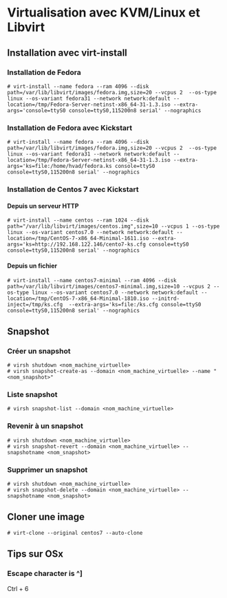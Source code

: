 # Virtualisation avec KVM/Linux et Libvirt

## Installation avec virt-install

### Installation de Fedora

    # virt-install --name fedora --ram 4096 --disk path=/var/lib/libvirt/images/fedora.img,size=20 --vcpus 2  --os-type linux --os-variant fedora31 --network network:default --location=/tmp/Fedora-Server-netinst-x86_64-31-1.3.iso --extra-args='console=ttyS0 console=ttyS0,115200n8 serial' --nographics

### Installation de Fedora avec Kickstart

    # virt-install --name fedora --ram 4096 --disk path=/var/lib/libvirt/images/fedora.img,size=20 --vcpus 2  --os-type linux --os-variant fedora31 --network network:default --location=/tmp/Fedora-Server-netinst-x86_64-31-1.3.iso --extra-args='ks=file:/home/hvad/fedora.ks console=ttyS0 console=ttyS0,115200n8 serial' --nographics

### Installation de Centos 7 avec Kickstart

#### Depuis un serveur HTTP

    # virt-install --name centos --ram 1024 --disk path="/var/lib/libvirt/images/centos.img",size=10 --vcpus 1 --os-type linux --os-variant centos7.0 --network network:default --location=/tmp/CentOS-7-x86_64-Minimal-1611.iso --extra-args='ks=http://192.168.122.146/cento7-ks.cfg console=ttyS0 console=ttyS0,115200n8 serial' --nographics 

#### Depuis un fichier

    # virt-install --name centos7-minimal --ram 4096 --disk path=/var/lib/libvirt/images/centos7-minimal.img,size=10 --vcpus 2 --os-type linux --os-variant centos7.0 --network network:default --location=/tmp/CentOS-7-x86_64-Minimal-1810.iso --initrd-inject=/tmp/ks.cfg  --extra-args='ks=file:/ks.cfg console=ttyS0 console=ttyS0,115200n8 serial' --nographics 

## Snapshot

### Créer un snapshot

    # virsh shutdown <nom_machine_virtuelle>
    # virsh snapshot-create-as --domain <nom_machine_virtuelle> --name "<nom_snapshot>"

### Liste snapshot

    # virsh snapshot-list --domain <nom_machine_virtuelle>

### Revenir à un snapshot

    # virsh shutdown <nom_machine_virtuelle>
    # virsh snapshot-revert --domain <nom_machine_virtuelle> --snapshotname <nom_snapshot>

### Supprimer un snapshot

    # virsh shutdown <nom_machine_virtuelle>
    # virsh snapshot-delete --domain <nom_machine_virtuelle> --snapshotname <nom_snapshot>

## Cloner une image

    # virt-clone --original centos7 --auto-clone

## Tips sur OSx

### Escape character is ^]
Ctrl + 6  
